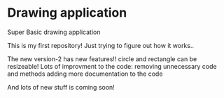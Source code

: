 # Drawing application
Super Basic drawing application 

This is my first repository! 
Just trying to figure out how it works..


The new version-2 has new features!!
circle and rectangle can be resizeable!
Lots of improvment to the code: removing unnecessary code and methods adding more documentation to the code

And lots of new stuff is coming soon!

